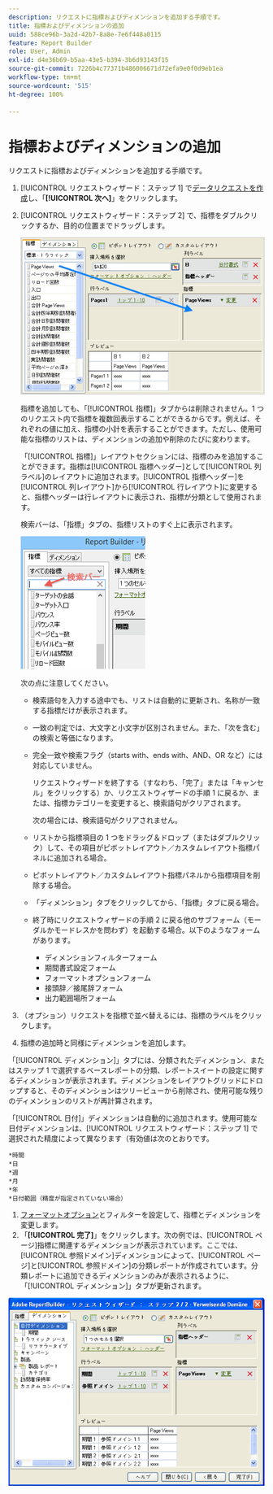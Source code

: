 ```yaml
---
description: リクエストに指標およびディメンションを追加する手順です。
title: 指標およびディメンションの追加
uuid: 588ce96b-3a2d-42b7-8a8e-7e6f448a0115
feature: Report Builder
role: User, Admin
exl-id: d4e36b69-b5aa-43e5-b394-3b6d93143f15
source-git-commit: 7226b4c77371b486006671d72efa9e0f0d9eb1ea
workflow-type: tm+mt
source-wordcount: '515'
ht-degree: 100%

---
```


# 指標およびディメンションの追加

リクエストに指標およびディメンションを追加する手順です。

1. [!UICONTROL リクエストウィザード：ステップ 1] で[データリクエストを作成](/help/analyze/report-builder/data-requests/data-requests.md)し、「**[!UICONTROL 次へ]**」をクリックします。
1. [!UICONTROL リクエストウィザード：ステップ 2] で、指標をダブルクリックするか、目的の位置までドラッグします。

   ![ステップ情報](assets/adding_metrics.png)

   指標を追加しても、「[!UICONTROL 指標]」タブからは削除されません。1 つのリクエスト内で指標を複数回表示することができるからです。例えば、それぞれの値に加え、指標の小計を表示することができます。ただし、使用可能な指標のリストは、ディメンションの追加や削除のたびに変わります。

   「[!UICONTROL 指標]」レイアウトセクションには、指標のみを追加することができます。指標は[!UICONTROL 指標ヘッダー]として[!UICONTROL 列ラベル]のレイアウトに追加されます。[!UICONTROL 指標ヘッダー]を[!UICONTROL 列レイアウト]から[!UICONTROL 行レイアウト]に変更すると、指標ヘッダーは行レイアウトに表示され、指標が分類として使用されます。

   検索バーは、「指標」タブの、指標リストのすぐ上に表示されます。

   ![](assets/search_bar_metric.png)

   次の点に注意してください。

   * 検索語句を入力する途中でも、リストは自動的に更新され、名称が一致する指標だけが表示されます。
   * 一致の判定では、大文字と小文字が区別されません。また、「次を含む」の検索と等価になります。
   * 完全一致や検索フラグ（starts with、ends with、AND、OR など）には対応していません。

      リクエストウィザードを終了する（すなわち、「完了」または「キャンセル」をクリックする）か、リクエストウィザードの手順 1 に戻るか、または、指標カテゴリーを変更すると、検索語句がクリアされます。

      次の場合には、検索語句がクリアされません。

   * リストから指標項目の 1 つをドラッグ＆ドロップ（またはダブルクリック）して、その項目がピボットレイアウト／カスタムレイアウト指標パネルに追加される場合。
   * ピボットレイアウト／カスタムレイアウト指標パネルから指標項目を削除する場合。
   * 「ディメンション」タブをクリックしてから、「指標」タブに戻る場合。
   * 終了時にリクエストウィザードの手順 2 に戻る他のサブフォーム（モーダルかモードレスかを問わず）を起動する場合。以下のようなフォームがあります。

      * ディメンションフィルターフォーム
      * 期間書式設定フォーム
      * フォーマットオプションフォーム
      * 接頭辞／接尾辞フォーム
      * 出力範囲場所フォーム

1. （オプション）リクエストを指標で並べ替えるには、指標のラベルをクリックします。
1. 指標の追加時と同様にディメンションを追加します。

「[!UICONTROL ディメンション]」タブには、分類されたディメンション、またはステップ 1 で選択するベースレポートの分類、レポートスイートの設定に関するディメンションが表示されます。ディメンションをレイアウトグリッドにドロップすると、そのディメンションはツリービューから削除され、使用可能な残りのディメンションのリストが再計算されます。

「[!UICONTROL 日付]」ディメンションは自動的に追加されます。使用可能な日付ディメンションは、[!UICONTROL リクエストウィザード：ステップ 1] で選択された精度によって異なります（有効値は次のとおりです。

    *時間
    *日
    *週
    *月
    *年
    *日付範囲（精度が指定されていない場合）

1. [フォーマットオプション](/help/analyze/report-builder/layout/t-format-display-headers.md)とフィルターを設定して、指標とディメンションを変更します。
1. 「**[!UICONTROL 完了]**」をクリックします。次の例では、[!UICONTROL ページ]指標に関連するディメンションが表示されています。ここでは、[!UICONTROL 参照ドメイン]ディメンションによって、[!UICONTROL ページ]と[!UICONTROL 参照ドメイン]の分類レポートが作成されています。分類レポートに追加できるディメンションのみが表示されるように、「[!UICONTROL ディメンション]」タブが更新されます。

![](assets/page_pageview_02.png)
